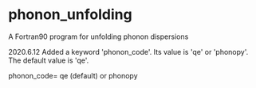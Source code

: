 # phonon_unfolding
A Fortran90 program for unfolding phonon dispersions

2020.6.12
Added a keyword 'phonon_code'. Its value is 'qe' or 'phonopy'. The default value is 'qe'.

phonon_code= qe (default) or phonopy

